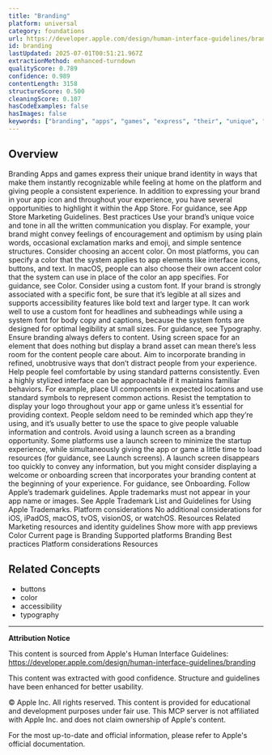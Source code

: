```yaml
---
title: "Branding"
platform: universal
category: foundations
url: https://developer.apple.com/design/human-interface-guidelines/branding
id: branding
lastUpdated: 2025-07-01T00:51:21.967Z
extractionMethod: enhanced-turndown
qualityScore: 0.789
confidence: 0.989
contentLength: 3158
structureScore: 0.500
cleaningScore: 0.107
hasCodeExamples: false
hasImages: false
keywords: ["branding", "apps", "games", "express", "their", "unique", "brand", "identity", "ways", "that"]
---
```

## Overview

Branding Apps and games express their unique brand identity in ways that make them instantly recognizable while feeling at home on the platform and giving people a consistent experience. In addition to expressing your brand in your app icon and throughout your experience, you have several opportunities to highlight it within the App Store. For guidance, see App Store Marketing Guidelines. Best practices Use your brand’s unique voice and tone in all the written communication you display. For example, your brand might convey feelings of encouragement and optimism by using plain words, occasional exclamation marks and emoji, and simple sentence structures. Consider choosing an accent color. On most platforms, you can specify a color that the system applies to app elements like interface icons, buttons, and text. In macOS, people can also choose their own accent color that the system can use in place of the color an app specifies. For guidance, see Color. Consider using a custom font. If your brand is strongly associated with a specific font, be sure that it’s legible at all sizes and supports accessibility features like bold text and larger type. It can work well to use a custom font for headlines and subheadings while using a system font for body copy and captions, because the system fonts are designed for optimal legibility at small sizes. For guidance, see Typography. Ensure branding always defers to content. Using screen space for an element that does nothing but display a brand asset can mean there’s less room for the content people care about. Aim to incorporate branding in refined, unobtrusive ways that don’t distract people from your experience. Help people feel comfortable by using standard patterns consistently. Even a highly stylized interface can be approachable if it maintains familiar behaviors. For example, place UI components in expected locations and use standard symbols to represent common actions. Resist the temptation to display your logo throughout your app or game unless it’s essential for providing context. People seldom need to be reminded which app they’re using, and it’s usually better to use the space to give people valuable information and controls. Avoid using a launch screen as a branding opportunity. Some platforms use a launch screen to minimize the startup experience, while simultaneously giving the app or game a little time to load resources (for guidance, see Launch screens). A launch screen disappears too quickly to convey any information, but you might consider displaying a welcome or onboarding screen that incorporates your branding content at the beginning of your experience. For guidance, see Onboarding. Follow Apple’s trademark guidelines. Apple trademarks must not appear in your app name or images. See Apple Trademark List and Guidelines for Using Apple Trademarks. Platform considerations No additional considerations for iOS, iPadOS, macOS, tvOS, visionOS, or watchOS. Resources Related Marketing resources and identity guidelines Show more with app previews Color Current page is Branding Supported platforms Branding Best practices Platform considerations Resources

## Related Concepts

- buttons
- color
- accessibility
- typography

---

**Attribution Notice**

This content is sourced from Apple's Human Interface Guidelines: https://developer.apple.com/design/human-interface-guidelines/branding

This content was extracted with good confidence. Structure and guidelines have been enhanced for better usability.

© Apple Inc. All rights reserved. This content is provided for educational and development purposes under fair use. This MCP server is not affiliated with Apple Inc. and does not claim ownership of Apple's content.

For the most up-to-date and official information, please refer to Apple's official documentation.
